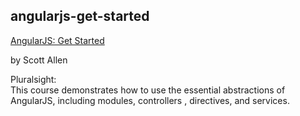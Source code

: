 ## angularjs-get-started
[AngularJS: Get Started](https://app.pluralsight.com/library/courses/angularjs-get-started/table-of-contents)

by Scott Allen

Pluralsight:  
This course demonstrates how to use the essential abstractions of AngularJS, including modules, controllers
, directives, and services.

